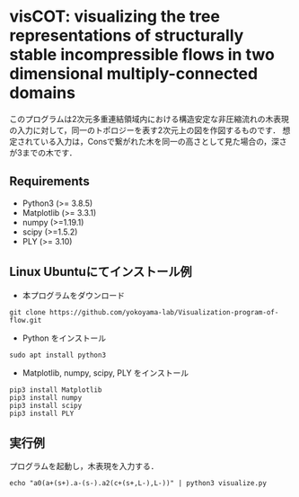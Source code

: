 # visCOT: visualizing the tree representations of structurally stable incompressible flows in two dimensional multiply-connected domains

このプログラムは2次元多重連結領域内における構造安定な非圧縮流れの木表現の入力に対して，同一のトポロジーを表す2次元上の図を作図するものです．
想定されている入力は，Consで繋がれた木を同一の高さとして見た場合の，深さが3までの木です．

## Requirements
+ Python3 (>= 3.8.5)
+ Matplotlib (>= 3.3.1)
+ numpy (>=1.19.1)
+ scipy (>=1.5.2)
+ PLY (>= 3.10)

## Linux Ubuntuにてインストール例
+ 本プログラムをダウンロード
```
git clone https://github.com/yokoyama-lab/Visualization-program-of-flow.git
```

+ Python をインストール
```
sudo apt install python3
```

+ Matplotlib, numpy, scipy, PLY をインストール
```
pip3 install Matplotlib
pip3 install numpy
pip3 install scipy
pip3 install PLY
```

## 実行例
プログラムを起動し，木表現を入力する．
```
echo "a0(a+(s+).a-(s-).a2(c+(s+,L-),L-))" | python3 visualize.py
```
